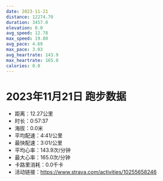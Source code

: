 ```yaml
---
date: 2023-11-21
distance: 12274.70
duration: 3457.0
elevation: 0.0
avg_speed: 12.78
max_speed: 19.80
avg_pace: 4.69
max_pace: 3.03
avg_heartrate: 143.9
max_heartrate: 165.0
calories: 0.0
---
```


# 2023年11月21日 跑步数据

- 距离：12.27公里
- 时长：0:57:37
- 海拔：0.0米
- 平均配速：4:41/公里
- 最快配速：3:01/公里
- 平均心率：143.9次/分钟
- 最大心率：165.0次/分钟
- 卡路里消耗：0.0千卡
- 活动链接：https://www.strava.com/activities/10255658246
